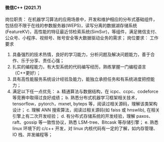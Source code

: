 #### 微信C++ (2021.7)

岗位职责：
在机器学习算法的应用场景中，开发和维护相应的分布式基础组件，包括但不限于在线的参数服务器(WEPS)，读写分离的数据湖存储系统(FeatureKV)，高性能的特征最近邻检索系统(SimSvr)，等组件，满足微信支付、公众号、小程序、视频号、账号安全等大数据驱动业务的需求；
岗位要求：
工作要求
1. 具备强烈的技术热情，良好的学习能力，分析问题及解决问题能力，善于合作、乐于分享、责任心强；
2. 扎实的编程能力，有大型系统的代码编写经历，熟练掌握一门编程语言（C++更好）；
3. 具有高性能服务系统设计经验及能力，能独立承担任务和有系统进度把控能力；
4. 满足以下任一点优先：
a. 精通算法与数据结构，在 icpc、ccpc、codeforce 等竞赛中取得过良好成绩；
b. 熟悉分布式机器学习框架相关技术，tensorflow，pytorch，mxnet, byteps 等，阅读过相关源码，理解该类架构设计；
c. 理解 ANN 搜索算法，阅读过相关源码(如 faiss 或 hnswlib), 在相关引擎上有二次开发经验；
d. 有分布式存储系统的开发经验，理解 paxos、raft、gossip 等一致性协议，熟悉 LSM-tree、Bitcask 等存储引擎；
e. 熟悉 linux 环境下的 c/c++ 开发，对 linux 内核代码有一定的了解，如内存管理、 IO 栈、并发编程等；
